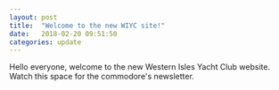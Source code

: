```yaml
---
layout: post
title:  "Welcome to the new WIYC site!"
date:   2018-02-20 09:51:50
categories: update
---
```


Hello everyone, welcome to the new Western Isles Yacht Club website. Watch this space for the commodore's newsletter.